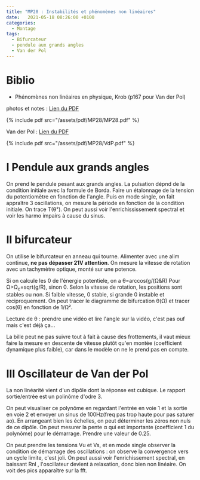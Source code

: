 ```yaml
---
title: "MP28 : Instabilités et phénomènes non linéaires"
date:   2021-05-18 08:26:00 +0100
categories:
  - Montage
tags:
  - Bifurcateur
  - pendule aux grands angles
  - Van der Pol
---
```

# Biblio
- Phénomènes non linéaires en physique, Krob (p167 pour Van der Pol)


photos et notes : [Lien du PDF](/assets/pdf/MP28/MP28.pdf)

{% include pdf src="/assets/pdf/MP28/MP28.pdf" %}

Van der Pol : [Lien du PDF](/assets/pdf/MP28/VdP.pdf)

{% include pdf src="/assets/pdf/MP28/VdP.pdf" %}

# I Pendule aux grands angles
On prend le pendule pesant aux grands angles. La pulsation dépnd de la condition initiale avec la formule de Borda. Faire un étalonnage de la tension du potentiomètre en fonction de l'angle. Puis en mode single, on fait appraître 3 oscillations, on mesure la période en fonction de la condition initiale. On trace T(&theta;²). On peut aussi voir l'enrichississement spectral et voir les harmo impairs à cause du sinus. 

# II bifurcateur

On utilise le bifurcateur en anneau qui tourne. Alimenter avec une alim continue, **ne pas dépasser 21V attention**. On mesure la vitesse de rotation avec un tachymètre optique, monté sur une potence. 

Si on calcule les 0 de l'énergie potentiele, on a &theta;=arccos(g/(&Omega;&R) Pour &Omega;>&Omega;<sub>c</sub>=sqrt(g/R), sinon 0. Selon la vitesse de rotation, les positions sont stables ou non. Si faible vitesse, 0 stable, si grande 0 instable et reciproquement. On peut tracer le diagramme de bifurcation &theta;(&Omega;) et tracer cos(&theta;) en fonction de 1/&Omega;². 

Lecture de &theta; : prendre une vidéo et lire l'angle sur la vidéo, c'est pas ouf mais c'est déjà ça...

La bille peut ne pas suivre tout à fait à cause des frottements, il vaut mieux faire la mesure en descente de vitesse plutôt qu'en montée (coefficient dynamique plus faible), car dans le modèle on ne le prend pas en compte.

# III Oscillateur de Van der Pol

La non linéarité vient d'un dipôle dont la réponse est cubique. Le rapport sortie/entrée est un polinôme d'odre 3. 

On peut visualiser ce polynôme en regardant l'entrée en voie 1 et la sortie en voie 2 et envoyer un sinus de 100Hz(freq pas trop haute pour pas saturer ao). En arrangeant bien les échelles, on peut déterminer les zéros non nuls de ce dipôle. On peut mesurer la pente &alpha; qui est importante (coefficient 1 du polynôme) pour le démarrage. Prendre une valeur de 0.25.

On peut prendre les tensions Vu et Vs, et en mode single observer la condition de démarrage des oscillations : on observe la convergence vers un cycle limite, c'est joli. On peut aussi voir l'enrichissement spectral, en baissant Rnl , l'oscillateur devient à relaxation, donc bien non linéaire. On voit des pics apparaître sur la fft.
